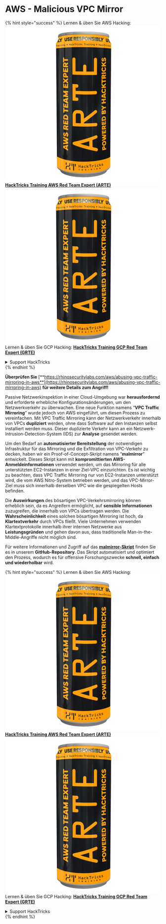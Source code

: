 # AWS - Malicious VPC Mirror

{% hint style="success" %}
Lernen & üben Sie AWS Hacking:<img src="../../../../.gitbook/assets/image (1) (1) (1).png" alt="" data-size="line">[**HackTricks Training AWS Red Team Expert (ARTE)**](https://training.hacktricks.xyz/courses/arte)<img src="../../../../.gitbook/assets/image (1) (1) (1).png" alt="" data-size="line">\
Lernen & üben Sie GCP Hacking: <img src="../../../../.gitbook/assets/image (2).png" alt="" data-size="line">[**HackTricks Training GCP Red Team Expert (GRTE)**<img src="../../../../.gitbook/assets/image (2).png" alt="" data-size="line">](https://training.hacktricks.xyz/courses/grte)

<details>

<summary>Support HackTricks</summary>

* Überprüfen Sie die [**Abonnementpläne**](https://github.com/sponsors/carlospolop)!
* **Treten Sie der** 💬 [**Discord-Gruppe**](https://discord.gg/hRep4RUj7f) oder der [**Telegram-Gruppe**](https://t.me/peass) bei oder **folgen** Sie uns auf **Twitter** 🐦 [**@hacktricks\_live**](https://twitter.com/hacktricks_live)**.**
* **Teilen Sie Hacking-Tricks, indem Sie PRs an die** [**HackTricks**](https://github.com/carlospolop/hacktricks) und [**HackTricks Cloud**](https://github.com/carlospolop/hacktricks-cloud) GitHub-Repos senden.

</details>
{% endhint %}

**Überprüfen Sie** [**https://rhinosecuritylabs.com/aws/abusing-vpc-traffic-mirroring-in-aws**](https://rhinosecuritylabs.com/aws/abusing-vpc-traffic-mirroring-in-aws) **für weitere Details zum Angriff!**

Passive Netzwerkinspektion in einer Cloud-Umgebung war **herausfordernd** und erforderte erhebliche Konfigurationsänderungen, um den Netzwerkverkehr zu überwachen. Eine neue Funktion namens “**VPC Traffic Mirroring**” wurde jedoch von AWS eingeführt, um diesen Prozess zu vereinfachen. Mit VPC Traffic Mirroring kann der Netzwerkverkehr innerhalb von VPCs **dupliziert** werden, ohne dass Software auf den Instanzen selbst installiert werden muss. Dieser duplizierte Verkehr kann an ein Netzwerk-Intrusion-Detection-System (IDS) zur **Analyse** gesendet werden.

Um den Bedarf an **automatisierter Bereitstellung** der notwendigen Infrastruktur für das Mirroring und die Exfiltration von VPC-Verkehr zu decken, haben wir ein Proof-of-Concept-Skript namens “**malmirror**” entwickelt. Dieses Skript kann mit **kompromittierten AWS-Anmeldeinformationen** verwendet werden, um das Mirroring für alle unterstützten EC2-Instanzen in einer Ziel-VPC einzurichten. Es ist wichtig zu beachten, dass VPC Traffic Mirroring nur von EC2-Instanzen unterstützt wird, die vom AWS Nitro-System betrieben werden, und das VPC-Mirror-Ziel muss sich innerhalb derselben VPC wie die gespiegelten Hosts befinden.

Die **Auswirkungen** des bösartigen VPC-Verkehrsmirroring können erheblich sein, da es Angreifern ermöglicht, auf **sensible Informationen** zuzugreifen, die innerhalb von VPCs übertragen werden. Die **Wahrscheinlichkeit** eines solchen bösartigen Mirroring ist hoch, da **Klartextverkehr** durch VPCs fließt. Viele Unternehmen verwenden Klartextprotokolle innerhalb ihrer internen Netzwerke aus **Leistungsgründen** und gehen davon aus, dass traditionelle Man-in-the-Middle-Angriffe nicht möglich sind.

Für weitere Informationen und Zugriff auf das [**malmirror-Skript**](https://github.com/RhinoSecurityLabs/Cloud-Security-Research/tree/master/AWS/malmirror) finden Sie es in unserem **GitHub-Repository**. Das Skript automatisiert und optimiert den Prozess, wodurch es für offensive Forschungszwecke **schnell, einfach und wiederholbar** wird.

{% hint style="success" %}
Lernen & üben Sie AWS Hacking:<img src="../../../../.gitbook/assets/image (1) (1) (1).png" alt="" data-size="line">[**HackTricks Training AWS Red Team Expert (ARTE)**](https://training.hacktricks.xyz/courses/arte)<img src="../../../../.gitbook/assets/image (1) (1) (1).png" alt="" data-size="line">\
Lernen & üben Sie GCP Hacking: <img src="../../../../.gitbook/assets/image (2).png" alt="" data-size="line">[**HackTricks Training GCP Red Team Expert (GRTE)**<img src="../../../../.gitbook/assets/image (2).png" alt="" data-size="line">](https://training.hacktricks.xyz/courses/grte)

<details>

<summary>Support HackTricks</summary>

* Überprüfen Sie die [**Abonnementpläne**](https://github.com/sponsors/carlospolop)!
* **Treten Sie der** 💬 [**Discord-Gruppe**](https://discord.gg/hRep4RUj7f) oder der [**Telegram-Gruppe**](https://t.me/peass) bei oder **folgen** Sie uns auf **Twitter** 🐦 [**@hacktricks\_live**](https://twitter.com/hacktricks_live)**.**
* **Teilen Sie Hacking-Tricks, indem Sie PRs an die** [**HackTricks**](https://github.com/carlospolop/hacktricks) und [**HackTricks Cloud**](https://github.com/carlospolop/hacktricks-cloud) GitHub-Repos senden.

</details>
{% endhint %}
